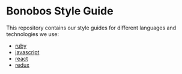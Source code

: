 # Bonobos Style Guide

This repository contains our style guides for different languages and technologies we use:

* [ruby](ruby.md)
* [javascript](javascript.md)
* [react](react.md)
* [redux](redux.md)